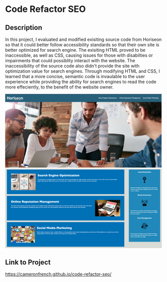 # Code Refactor SEO

## Description

In this project, I evaluated and modified exisiting source code from Horiseon so that it could better follow accessibility standards
so that their own site is better optimized for search engine. The exisiting HTML proved to be inaccessible, as well as CSS, causing issues for those 
with disabilties or impairments that could possiblity interact with the website. The inaccessibility of the source code also didn't provide the site with 
optimization value for search engines. Through modifying HTML and CSS, I learned that a more concise, semantic code is invaulable to the user experience while 
providing the ability for search engines to read the code more effeciently, to the benefit of the website owner. 


![horiseon seo](/assets/images/horiseon-1.jpg)
![horiseon seo](/assets/images/horiseon-2.jpg)

## Link to Project

https://cameronfrench.github.io/code-refactor-seo/